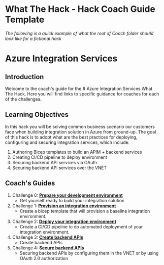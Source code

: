 # What The Hack - Hack Coach Guide Template

*The following is a quick example of what the root of Coach folder should look like for a fictional hack*

# Azure Integration Services

## Introduction
Welcome to the coach's guide for the # Azure Integration Services What The Hack. Here you will find links to specific guidance for coaches for each of the challenges.

## Learning Objectives
In this hack you will be solving common business scenario our customers face when building integration solution in Azure from ground-up.  The goal of this hack is to adopt what are the best practices for deploying, configuring and securing integration services, which include:

1. Authoring Bicep templates to build an APIM + backend services
2. Creating CI/CD pipeline to deploy environment
3. Securing backend API services via OAuth
4. Securing backend API services over the VNET

## Coach's Guides
1. Challenge 0: **[Prepare your development environment](Solution-00.md)**
   - Get yourself ready to build your integration solution
2. Challenge 1: **[Provision an integration environment](Solution-01.md)**
   - Create a bicep template that will provision a baseline integration environment.
3. Challenge 2: **[Deploy your integration environment](Solution-02.md)**
   - Create a CI/CD pipeline to do automated deployment of your integration environment.
4. Challenge 3: **[Create backend APIs](Solution-03.md)**
   - Create backend APIs
5. Challenge 4: **[Secure backend APIs](Solution-04.md)**
   - Securing backend APIs by configuring them in the VNET or by using OAuth 2.0 authorization